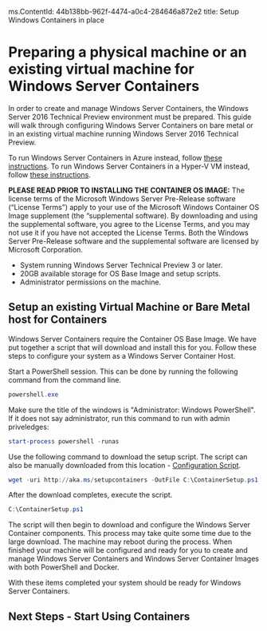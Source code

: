 ms.ContentId: 44b138bb-962f-4474-a0c4-284646a872e2
title: Setup Windows Containers in place

# Preparing a physical machine or an existing virtual machine for Windows Server Containers


In order to create and manage Windows Server Containers, the Windows Server 2016 Technical Preview environment must be prepared. This guide will walk through configuring Windows Server Containers on bare metal or in an existing virtual machine running Windows Server 2016 Technical Preview. 

To run Windows Server Containers in Azure instead, follow [these instructions](./azure_setup.md).
To run Windows Server Containers in a Hyper-V VM instead, follow [these instructions](./container_setup.md).

  **PLEASE READ PRIOR TO INSTALLING THE CONTAINER OS IMAGE:**  The license terms of the Microsoft Windows Server Pre-Release software (“License Terms”) apply to your use of the Microsoft Windows Container OS Image supplement (the “supplemental software).  By downloading and using the supplemental software, you agree to the License Terms, and you may not use it if you have not accepted the License Terms. Both the Windows Server Pre-Release software and the supplemental software are licensed by Microsoft Corporation.  

* System running Windows Server Technical Preview 3 or later.
* 20GB available storage for OS Base Image and setup scripts.
* Administrator permissions on the machine.

## Setup an existing Virtual Machine or Bare Metal host for Containers
Windows Server Containers require the Container OS Base Image. We have put together a script that will download and install this for you. Follow these steps to configure your system as a Windows Server Container Host.

Start a PowerShell session. This can be done by running the following command from the command line.

``` powershell
powershell.exe
```

Make sure the title of the windows is "Administrator: Windows PowerShell". If it does not say administrator, run this command to run with admin priveledges:

``` powershell
start-process powershell -runas
```

Use the following command to download the setup script. The script can also be manually downloaded from this location - [Configuration Script](http://aka.ms/setupcontainers).
 
``` PowerShell
wget -uri http://aka.ms/setupcontainers -OutFile C:\ContainerSetup.ps1
```
   
 After the download completes, execute the script.
``` PowerShell
C:\ContainerSetup.ps1
```

The script will then begin to download and configure the Windows Server Container components. This process may take quite some time due to the large download. The machine may reboot during the process. When finished your machine will be configured and ready for you to create and manage Windows Server Containers and Windows Server Container Images with both PowerShell and Docker.  

 With these items completed your system should be ready for Windows Server Containers. 

## Next Steps - Start Using Containers